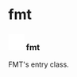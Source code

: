 # fmt

### <img src="../../.gitbook/assets/base.png" width="32" height="32" /> fmt
FMT's entry class.<br>
